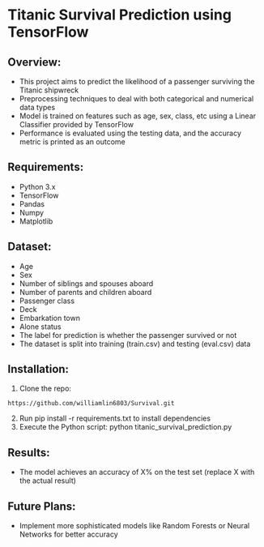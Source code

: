 # Titanic Survival Prediction using TensorFlow

## Overview:

- This project aims to predict the likelihood of a passenger surviving the Titanic shipwreck
- Preprocessing techniques to deal with both categorical and numerical data types
- Model is trained on features such as age, sex, class, etc using a Linear Classifier provided by TensorFlow
- Performance is evaluated using the testing data, and the accuracy metric is printed as an outcome

## Requirements:

- Python 3.x
- TensorFlow
- Pandas
- Numpy
- Matplotlib

## Dataset:

- Age  
- Sex  
- Number of siblings and spouses aboard  
- Number of parents and children aboard  
- Passenger class  
- Deck  
- Embarkation town   
- Alone status   
- The label for prediction is whether the passenger survived or not
- The dataset is split into training (train.csv) and testing (eval.csv) data

## Installation: 

1. Clone the repo:
```
https://github.com/williamlin6803/Survival.git
```
2. Run pip install -r requirements.txt to install dependencies
3. Execute the Python script: python titanic_survival_prediction.py

## Results:

- The model achieves an accuracy of X% on the test set (replace X with the actual result)

## Future Plans:

- Implement more sophisticated models like Random Forests or Neural Networks for better accuracy

